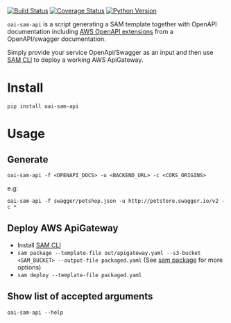 [![Build Status](https://travis-ci.com/fulder/openapi-to-aws-apigateway.svg?branch=master)](https://travis-ci.com/fulder/openapi-to-aws-apigateway)
[![Coverage Status](https://coveralls.io/repos/github/fulder/openapi-to-aws-apigateway/badge.svg?branch=master)](https://coveralls.io/github/fulder/openapi-to-aws-apigateway?branch=master)
[![Python Version](https://img.shields.io/badge/python-2.7%2C3.3%2B-blue.svg)](https://www.python.org/)

`oai-sam-api` is a script generating a SAM template together with OpenAPI documentation including [AWS OpenAPI extensions](https://docs.aws.amazon.com/en_pv/apigateway/latest/developerguide/api-gateway-swagger-extensions.html) from a OpenAPI/swagger documentation.

Simply provide your service OpenApi/Swagger as an input and then use [SAM CLI](https://docs.aws.amazon.com/en_pv/serverless-application-model/latest/developerguide/serverless-sam-cli-install.html) to deploy a working AWS ApiGateway.  

# Install

`pip install oai-sam-api`

# Usage

## Generate
`oai-sam-api -f <OPENAPI_DOCS> -u <BACKEND_URL> -c <CORS_ORIGINS>`

e.g:

`oai-sam-api -f swagger/petshop.json -u http://petstore.swagger.io/v2 -c *`

## Deploy AWS ApiGateway

* Install [SAM CLI](https://docs.aws.amazon.com/en_pv/serverless-application-model/latest/developerguide/serverless-sam-cli-install.html)
* `sam package --template-file out/apigateway.yaml --s3-bucket <SAM_BUCKET> --output-file packaged.yaml` (See [sam package](https://docs.aws.amazon.com/serverless-application-model/latest/developerguide/sam-cli-command-reference-sam-package.html) for more options)
* `sam deploy --template-file packaged.yaml`

## Show list of accepted arguments
`oai-sam-api --help`